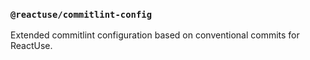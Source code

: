 ### `@reactuse/commitlint-config`

Extended commitlint configuration based on conventional commits for ReactUse.
